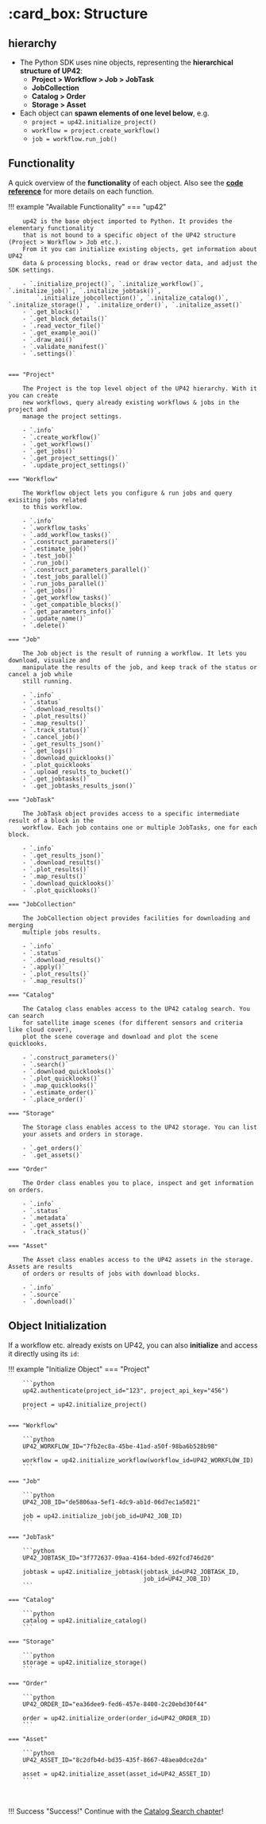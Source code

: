 # :card_box: Structure

## hierarchy

- The Python SDK uses nine objects, representing the **hierarchical structure of UP42**:
    - **Project > Workflow > Job > JobTask**
    - **JobCollection**
    - **Catalog > Order**
    - **Storage > Asset**
- Each object can **spawn elements of one level below**, e.g.
    - `project = up42.initialize_project()`
    - `workflow = project.create_workflow()`
    - `job = workflow.run_job()`


## Functionality

A quick overview of the **functionality** of each object. Also see the 
[**code reference**](https://sdk.up42.com/reference/project/) for more details on each
function.

!!! example "Available Functionality"
    === "up42"
    
        up42 is the base object imported to Python. It provides the elementary functionality 
        that is not bound to a specific object of the UP42 structure (Project > Workflow > Job etc.).
        From it you can initialize existing objects, get information about UP42 
        data & processing blocks, read or draw vector data, and adjust the SDK settings.

        - `.initialize_project()`, `.initalize_workflow()`, `.initalize_job()`, `.initalize_jobtask()`, 
            `.initialize_jobcollection()`, `.initalize_catalog()`, `.initalize_storage()`, `.initalize_order()`, `.initalize_asset()`
        - `.get_blocks()`
        - `.get_block_details()`
        - `.read_vector_file()`
        - `.get_example_aoi()`
        - `.draw_aoi()`
        - `.validate_manifest()`
        - `.settings()`

    
    === "Project"

        The Project is the top level object of the UP42 hierarchy. With it you can create 
        new workflows, query already existing workflows & jobs in the project and 
        manage the project settings.

        - `.info`
        - `.create_workflow()`
        - `.get_workflows()`
        - `.get_jobs()`
        - `.get_project_settings()`
        - `.update_project_settings()`
    
    === "Workflow"

        The Workflow object lets you configure & run jobs and query exisiting jobs related
        to this workflow.
        
        - `.info`
        - `.workflow_tasks`
        - `.add_workflow_tasks()`
        - `.construct_parameters()`
        - `.estimate_job()`
        - `.test_job()`
        - `.run_job()`
        - `.construct_parameters_parallel()`
        - `.test_jobs_parallel()`
        - `.run_jobs_parallel()`
        - `.get_jobs()`
        - `.get_workflow_tasks()`
        - `.get_compatible_blocks()`
        - `.get_parameters_info()`
        - `.update_name()`
        - `.delete()`
        
    === "Job"

        The Job object is the result of running a workflow. It lets you download, visualize and 
        manipulate the results of the job, and keep track of the status or cancel a job while
        still running.
    
        - `.info`
        - `.status`
        - `.download_results()`
        - `.plot_results()`
        - `.map_results()`
        - `.track_status()`
        - `.cancel_job()`
        - `.get_results_json()`
        - `.get_logs()`
        - `.download_quicklooks()`
        - `.plot_quicklooks`
        - `.upload_results_to_bucket()`
        - `.get_jobtasks()`
        - `.get_jobtasks_results_json()`
        
    === "JobTask"

        The JobTask object provides access to a specific intermediate result of a block in the 
        workflow. Each job contains one or multiple JobTasks, one for each block.
        
        - `.info`
        - `.get_results_json()`
        - `.download_results()`
        - `.plot_results()`
        - `.map_results()`
        - `.download_quicklooks()`
        - `.plot_quicklooks()`
        
    === "JobCollection"

        The JobCollection object provides facilities for downloading and merging
        multiple jobs results.
    
        - `.info`
        - `.status`
        - `.download_results()`
        - `.apply()`
        - `.plot_results()`
        - `.map_results()`
        
    === "Catalog"

        The Catalog class enables access to the UP42 catalog search. You can search
        for satellite image scenes (for different sensors and criteria like cloud cover),
        plot the scene coverage and download and plot the scene quicklooks.

        - `.construct_parameters()`
        - `.search()`
        - `.download_quicklooks()`
        - `.plot_quicklooks()`
        - `.map_quicklooks()`
        - `.estimate_order()`
        - `.place_order()`

    === "Storage"

        The Storage class enables access to the UP42 storage. You can list
        your assets and orders in storage.

        - `.get_orders()`
        - `.get_assets()`
    
    === "Order"

        The Order class enables you to place, inspect and get information on orders.

        - `.info`
        - `.status`
        - `.metadata`
        - `.get_assets()`
        - `.track_status()`
    
    === "Asset"

        The Asset class enables access to the UP42 assets in the storage. Assets are results 
        of orders or results of jobs with download blocks.

        - `.info`
        - `.source`
        - `.download()`


        
        
## Object Initialization

If a workflow etc. already exists on UP42, you can also **initialize** and access it directly using its `id`:

!!! example "Initialize Object"
    === "Project"
    
        ```python
        up42.authenticate(project_id="123", project_api_key="456")
        
        project = up42.initialize_project()
        ```
    
    === "Workflow"

        ```python
        UP42_WORKFLOW_ID="7fb2ec8a-45be-41ad-a50f-98ba6b528b98"
        
        workflow = up42.initialize_workflow(workflow_id=UP42_WORKFLOW_ID)
        ```
        
    === "Job"

        ```python
        UP42_JOB_ID="de5806aa-5ef1-4dc9-ab1d-06d7ec1a5021"
        
        job = up42.initialize_job(job_id=UP42_JOB_ID)
        ```
      
    === "JobTask"
    
        ```python
        UP42_JOBTASK_ID="3f772637-09aa-4164-bded-692fcd746d20"
        
        jobtask = up42.initialize_jobtask(jobtask_id=UP42_JOBTASK_ID,
                                          job_id=UP42_JOB_ID)
        ```
       
    === "Catalog"
    
        ```python
        catalog = up42.initialize_catalog()
        ```
    
    === "Storage"
    
        ```python
        storage = up42.initialize_storage()
        ```
    
    === "Order"
    
        ```python
        UP42_ORDER_ID="ea36dee9-fed6-457e-8400-2c20ebd30f44"
        
        order = up42.initialize_order(order_id=UP42_ORDER_ID)
        ```
    
    === "Asset"
    
        ```python
        UP42_ASSET_ID="8c2dfb4d-bd35-435f-8667-48aea0dce2da"
        
        asset = up42.initialize_asset(asset_id=UP42_ASSET_ID)
        ```
        
<br>

!!! Success "Success!"
    Continue with the [Catalog Search chapter](catalog.md)!
